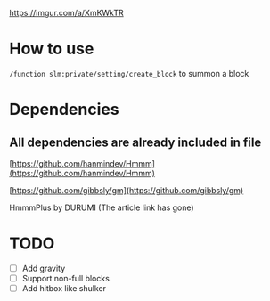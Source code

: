 https://imgur.com/a/XmKWkTR

# How to use
`/function slm:private/setting/create_block` to summon a block

# Dependencies
## All dependencies are already included in file

[https://github.com/hanmindev/Hmmm](https://github.com/hanmindev/Hmmm)

[https://github.com/gibbsly/gm](https://github.com/gibbsly/gm)

HmmmPlus by DURUMI (The article link has gone)

# TODO
- [ ] Add gravity
- [ ] Support non-full blocks
- [ ] Add hitbox like shulker
